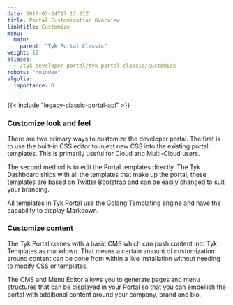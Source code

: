 ```yaml
---
date: 2017-03-24T17:17:21Z
title: Portal Customization Overview
linktitle: Customize
menu:
  main:
    parent: "Tyk Portal Classic"
weight: 12
aliases:
  - /tyk-developer-portal/tyk-portal-classic/customise
robots: "noindex"
algolia:
  importance: 0
---
```


{{< include "legacy-classic-portal-api" >}}

### Customize look and feel

There are two primary ways to customize the developer portal. The first is to use the built-in CSS editor to inject new CSS into the existing portal templates. This is primarily useful for Cloud and Multi-Cloud users.

The second method is to edit the Portal templates directly. The Tyk Dashboard ships with all the templates that make up the portal, these templates are based on Twitter Bootstrap and can be easily changed to suit your branding.

All templates in Tyk Portal use the Golang Templating engine and have the capability to display Markdown.

### Customize content

The Tyk Portal comes with a basic CMS which can push content into Tyk Templates as markdown. That means a certain amount of customization around content can be done from within a live installation without needing to modify CSS or templates.

The CMS and Menu Editor allows you to generate pages and menu structures that can be displayed in your Portal so that you can embellish the portal with additional content around your company, brand and bio.

